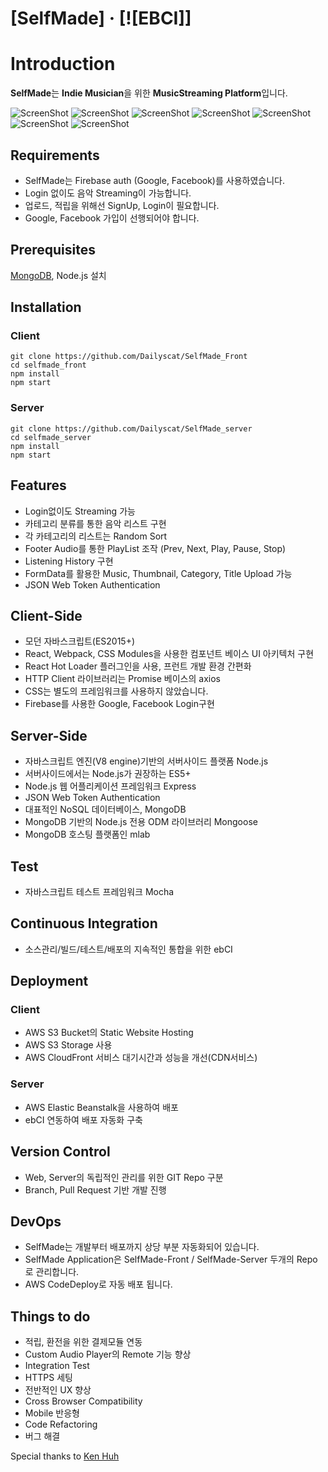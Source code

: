 # [SelfMade] &middot; [![EBCI]]

# Introduction

**SelfMade**는 **Indie Musician**을 위한 **MusicStreaming Platform**입니다.

![ScreenShot](/src/selfmadeImg/main.jpg)
![ScreenShot](/src/selfmadeImg/main_select.jpg)
![ScreenShot](/src/selfmadeImg/loginModal.jpg)
![ScreenShot](/src/selfmadeImg/signUpModal.jpg)
![ScreenShot](/src/selfmadeImg/categoryList.jpg)
![ScreenShot](/src/selfmadeImg/listeningHistory.jpg)
![ScreenShot](/src/selfmadeImg/uploadMusic.jpg)



## Requirements

- SelfMade는 Firebase auth (Google, Facebook)를 사용하였습니다.
- Login 없이도 음악 Streaming이 가능합니다.
- 업로드, 적립을 위해선 SignUp, Login이 필요합니다.
- Google, Facebook 가입이 선행되어야 합니다.

## Prerequisites

[MongoDB](https://docs.mongodb.com/manual/installation/), Node.js 설치

## Installation

### Client
```
git clone https://github.com/Dailyscat/SelfMade_Front
cd selfmade_front
npm install
npm start
```

### Server
```
git clone https://github.com/Dailyscat/SelfMade_server
cd selfmade_server
npm install
npm start
```

## Features

- Login없이도 Streaming 가능
- 카테고리 분류를 통한 음악 리스트 구현
- 각 카테고리의 리스트는 Random Sort
- Footer Audio를 통한 PlayList 조작 (Prev, Next, Play, Pause, Stop)
- Listening History 구현
- FormData를 활용한 Music, Thumbnail, Category, Title Upload 가능
- JSON Web Token Authentication

## Client-Side

- 모던 자바스크립트(ES2015+)
- React, Webpack, CSS Modules을 사용한 컴포넌트 베이스 UI 아키텍처 구현
- React Hot Loader 플러그인을 사용, 프런트 개발 환경 간편화
- HTTP Client 라이브러리는 Promise 베이스의 axios
- CSS는 별도의 프레임워크를 사용하지 않았습니다.
- Firebase를 사용한 Google, Facebook Login구현 

## Server-Side

- 자바스크립트 엔진(V8 engine)기반의 서버사이드 플랫폼 Node.js
- 서버사이드에서는 Node.js가 권장하는 ES5+
- Node.js 웹 어플리케이션 프레임워크 Express
- JSON Web Token Authentication
- 대표적인 NoSQL 데이터베이스, MongoDB
- MongoDB 기반의 Node.js 전용 ODM 라이브러리 Mongoose
- MongoDB 호스팅 플랫폼인 mlab

## Test

- 자바스크립트 테스트 프레임워크 Mocha

## Continuous Integration

- 소스관리/빌드/테스트/배포의 지속적인 통합을 위한 ebCI

## Deployment

### Client

- AWS S3 Bucket의 Static Website Hosting
- AWS S3 Storage 사용
- AWS CloudFront 서비스 대기시간과 성능을 개선(CDN서비스)

### Server

- AWS Elastic Beanstalk을 사용하여 배포
- ebCI 연동하여 배포 자동화 구축 

## Version Control

- Web, Server의 독립적인 관리를 위한 GIT Repo 구분
- Branch, Pull Request 기반 개발 진행


## DevOps

- SelfMade는 개발부터 배포까지 상당 부분 자동화되어 있습니다.
- SelfMade Application은 SelfMade-Front / SelfMade-Server 두개의 Repo로 관리합니다.
- AWS CodeDeploy로 자동 배포 됩니다.

## Things to do


- 적립, 환전을 위한 결제모듈 연동
- Custom Audio Player의 Remote 기능 향상
- Integration Test
- HTTPS 세팅
- 전반적인 UX 향상
- Cross Browser Compatibility
- Mobile 반응형
- Code Refactoring
- 버그 해결


Special thanks to [Ken Huh](https://github.com/Ken123777)
